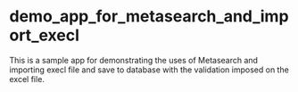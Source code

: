 # demo_app_for_metasearch_and_import_execl

This is a sample app for demonstrating the uses of Metasearch and importing execl file and save to 
database with the validation imposed on the excel file.

